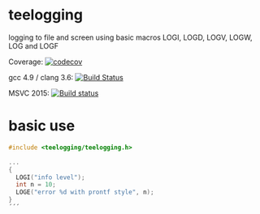 # teelogging
logging to file and screen using basic macros LOGI, LOGD, LOGV, LOGW, LOG and LOGF

Coverage: [![codecov](https://codecov.io/gh/makiolo/teelogging/branch/master/graph/badge.svg)](https://codecov.io/gh/makiolo/teelogging)

gcc 4.9 / clang 3.6: [![Build Status](https://travis-ci.org/makiolo/teelogging.svg?branch=master)](https://travis-ci.org/makiolo/teelogging)

MSVC 2015: [![Build status](https://ci.appveyor.com/api/projects/status/kujt3sg2a1rr1o23?svg=true)](https://ci.appveyor.com/project/makiolo/teelogging)

# basic use

```CPP
#include <teelogging/teelogging.h>

...
{
  LOGI("info level");
  int n = 10;
  LOGE("error %d with prontf style", n);
}
´´´
